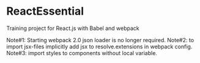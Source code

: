 # ReactEssential
Training project for React.js with Babel and webpack


Note#1: Starting webpack 2.0 json loader is no longer required.
Note#2: to import jsx-files implicitly add jsx to resolve.extensions in webpack config.
Note#3: import styles to components without local variable.
